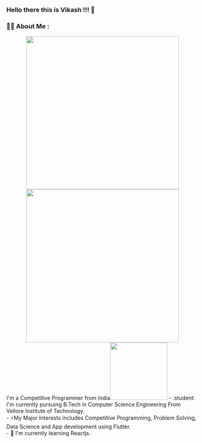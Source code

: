 ### Hello there this is Vikash !!! 👋

<!--
**Vikash-techie/Vikash-techie** is a ✨ _special_ ✨ repository because its `README.md` (this file) appears on your GitHub profile.

Here are some ideas to get you started:

- 🔭 I’m currently working on ...
- 🌱 I’m currently learning ...
- 👯 I’m looking to collaborate on ...
- 🤔 I’m looking for help with ...
- 💬 Ask me about ...
- 📫 How to reach me: ...
- 😄 Pronouns: ...
- ⚡ Fun fact: ...
-->
### 🧑‍💻 About Me :  
<div align="center">
<img src = "https://media.giphy.com/media/jdPMeyv9rn0hZHh8n9/giphy.gif" width = "400"/>
<img src = "https://media.giphy.com/media/2vnId4IaAjIGZd2EWC/giphy.gif" width = "400"/>
</div>
I'm a Competitive Programmer from India<img src = "https://media.giphy.com/media/jQoMk4rOThGxC9EmaV/giphy.gif" width = "150"/>   
- :student: I'm currently pursuing B.Tech in Computer Science Engineering From Vellore Institute of Technology.<br>  
- ⚡My Major Interests includes Competitive Programming, Problem Solving, Data Science and App development using Flutter.<br>  
-  🌱 I'm currently learning Reactjs.<br>

